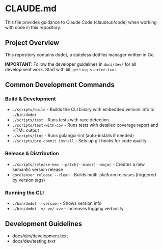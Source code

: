 # CLAUDE.md

This file provides guidance to Claude Code (claude.ai/code) when working with code in this repository.

## Project Overview

This repository contains dodot, a stateless dotfiles manager written in Go.

**IMPORTANT**: Follow the developer guidelines in `docs/dev/` for all development work. Start with `00_getting-started.txxt`.

## Common Development Commands

### Build & Development
- `./scripts/build` - Builds the CLI binary with embedded version info to `./bin/dodot`
- `./scripts/test` - Runs tests with race detection
- `./scripts/test-with-cov` - Runs tests with detailed coverage report and HTML output
- `./scripts/lint` - Runs golangci-lint (auto-installs if needed)
- `./scripts/pre-commit install` - Sets up git hooks for code quality

### Release & Distribution
- `./scripts/release-new --patch|--minor|--major` - Creates a new semantic version release
- `goreleaser release --clean` - Builds multi-platform releases (triggered by version tags)

### Running the CLI
- `./bin/dodot --version` - Shows version info
- `./bin/dodot -v/-vv/-vvv` - Increases logging verbosity

## Development Guidelines

 - docs/dev/development.txxt
 - docs/dev/testing.txxt
